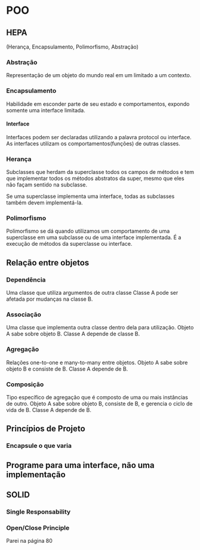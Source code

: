 # POO

## HEPA
(Herança, Encapsulamento, Polimorfismo, Abstração)

### Abstração
Representação de um objeto do mundo real em um limitado a um contexto.

### Encapsulamento
Habilidade em esconder parte de seu estado e comportamentos, 
expondo somente uma interface limitada.

#### Interface
Interfaces podem ser declaradas utilizando a palavra protocol ou interface.
As interfaces utilizam os comportamentos(funções) de outras classes.

### Herança
Subclasses que herdam da superclasse todos os campos de métodos e
tem que implementar todos os métodos abstratos da super, 
mesmo que eles não façam sentido na subclasse.

Se uma superclasse implementa uma interface, todas as subclasses
também devem implementá-la.

### Polimorfismo
Polimorfismo se dá quando utilizamos um comportamento de uma 
superclasse em uma subclasse  ou de uma interface implementada.
É a execução de métodos da superclasse ou interface.


## Relação entre objetos

### Dependência
Uma classe que utiliza argumentos de outra classe
Classe A pode ser afetada por mudanças na classe B.


### Associação
Uma classe que implementa outra classe dentro dela para utilização.
Objeto A sabe sobre objeto B. Classe A depende de classe B.

### Agregação
Relações one-to-one e many-to-many entre objetos.
Objeto A sabe sobre objeto B e consiste de B.
Classe A depende de B.


### Composição
Tipo específico de agregação que é composto de uma ou mais instâncias de outro.
Objeto A sabe sobre objeto B, consiste de B, e gerencia o 
ciclo de vida de B. Classe A depende de B.



## Princípios de Projeto

### Encapsule o que varia
## Programe para uma interface, não uma implementação



## SOLID
### Single Responsability
### Open/Close Principle

Parei na página 80

